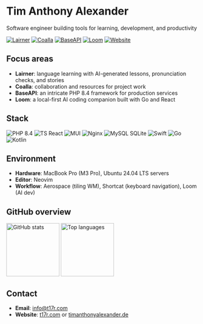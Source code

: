 # Tim Anthony Alexander

Software engineer building tools for learning, development, and productivity

<p align="left">
  <a href="https://lairner.com"><img src="https://img.shields.io/badge/Lairner-Language%20learning-111111?logo=vercel&labelColor=0a0a0a" alt="Lairner"></a>
  <a href="https://coalla.app"><img src="https://img.shields.io/badge/Coalla-Projects%20%26%20Networking-111111?logo=hashnode&labelColor=0a0a0a" alt="Coalla"></a>
  <a href="https://baseapi.timanthonyalexander.de"><img src="https://img.shields.io/badge/BaseAPI-PHP%208.4%20microframework-111111?logo=php&labelColor=0a0a0a" alt="BaseAPI"></a>
  <a href="https://github.com/TimAnthonyAlexander/loom"><img src="https://img.shields.io/badge/Loom-AI%20Dev%20Assistant-111111?logo=go&labelColor=0a0a0a" alt="Loom"></a>
  <a href="https://timanthonyalexander.de"><img src="https://img.shields.io/badge/Website-timanthonyalexander.de-111111?logo=safari&labelColor=0a0a0a" alt="Website"></a>
</p>

## Focus areas

- **Lairner**: language learning with AI-generated lessons, pronunciation checks, and stories  
- **Coalla**: collaboration and resources for project work  
- **BaseAPI**: an intricate PHP 8.4 framework for production services  
- **Loom**: a local-first AI coding companion built with Go and React

## Stack

<p align="left">
  <img src="https://img.shields.io/badge/PHP-8.4-0a0a0a?logo=php" alt="PHP 8.4">
  <img src="https://img.shields.io/badge/TypeScript-React-0a0a0a?logo=typescript" alt="TS React">
  <img src="https://img.shields.io/badge/MUI-Design-0a0a0a?logo=mui" alt="MUI">
  <img src="https://img.shields.io/badge/Nginx-PHP--FPM-0a0a0a?logo=nginx" alt="Nginx">
  <img src="https://img.shields.io/badge/MySQL-%2B%20SQLite-0a0a0a?logo=mysql" alt="MySQL SQLite">
  <img src="https://img.shields.io/badge/Swift-iOS%2017+-0a0a0a?logo=swift" alt="Swift">
  <img src="https://img.shields.io/badge/Go-Tools-0a0a0a?logo=go" alt="Go">
  <img src="https://img.shields.io/badge/Kotlin-Android-0a0a0a?logo=kotlin" alt="Kotlin">
</p>

## Environment

- **Hardware**: MacBook Pro (M3 Pro), Ubuntu 24.04 LTS servers  
- **Editor**: Neovim  
- **Workflow**: Aerospace (tiling WM), Shortcat (keyboard navigation), Loom (AI dev)

## GitHub overview

<p align="left">
  <img src="https://api.timanthonyalexander.de/card.php" height="140" alt="GitHub stats">
  <img src="https://github-readme-stats.vercel.app/api/top-langs/?username=TimAnthonyAlexander&layout=compact&langs_count=8" height="140" alt="Top languages">
</p>

## Contact

- **Email**: info@t17r.com  
- **Website**: [t17r.com](https://t17r.com) or [timanthonyalexander.de](https://timanthonyalexander.de)
